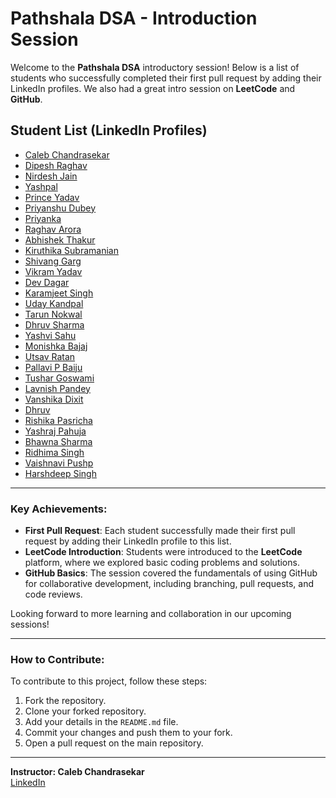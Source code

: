 # Pathshala DSA - Introduction Session

Welcome to the **Pathshala DSA** introductory session! Below is a list of students who successfully completed their first pull request by adding their LinkedIn profiles. We also had a great intro session on **LeetCode** and **GitHub**.

## Student List (LinkedIn Profiles)

- [Caleb Chandrasekar](https://www.linkedin.com/in/caleb-chandrasekar/)
- [Dipesh Raghav](https://www.linkedin.com/in/dipesh-raghav-1969a5322)
- [Nirdesh Jain](https://www.linkedin.com/in/nirdeshhjain/)
- [Yashpal](https://www.linkedin.com/in/yash-pal-3295501b7)
- [Prince Yadav](https://www.linkedin.com/in/prince-yadav-2a4279322/)
- [Priyanshu Dubey](https://www.linkedin.com/in/priyanshu-dubey-962b34321)
- [Priyanka](https://www.linkedin.com/in/priyanka-1854052b5)
- [Raghav Arora](https://www.linkedin.com/in/raghav-arora-1a734b306/)
- [Abhishek Thakur](https://www.linkedin.com/in/abhishek-thakur-141a32325/)
- [Kiruthika Subramanian](https://www.linkedin.com/in/kiruthika-subramanian-920964298/)
- [Shivang Garg](https://www.linkedin.com/in/shivang-garg77/)
- [Vikram Yadav](https://www.linkedin.com/in/vikram-yadav-b651bb32a)
- [Dev Dagar](https://www.linkedin.com/in/dev-dagar-0a3b81307)
- [Karamjeet Singh](https://www.linkedin.com/in/karamjeet-singh-60528732a/)
- [Uday Kandpal](https://in.linkedin.com/in/uday-kandpal-137863325)
- [Tarun Nokwal](https://www.linkedin.com/in/tarun-nokwal-b4a858325/)
- [Dhruv Sharma](https://www.linkedin.com/in/dhruv-sharma-2202b332a)
- [Yashvi Sahu](https://www.linkedin.com/in/yashvi-sahu-910190326/)
- [Monishka Bajaj](https://www.linkedin.com/in/monishka-bajaj-21296432a/)
- [Utsav Ratan](https://www.linkedin.com/in/misterutsav/)
- [Pallavi P Baiju](https://www.linkedin.com/in/pallavi-p-baiju-2b795631b/)
- [Tushar Goswami](https://www.linkedin.com/in/tushar-goswami-9b5165276)
- [Lavnish Pandey](https://www.linkedin.com/in/lavnish-pandey-b5b577162/)
- [Vanshika Dixit](https://www.linkedin.com/in/vanshika-dixit-8b53852b9/)
- [Dhruv](https://www.linkedin.com/in/dhruv-%E2%80%8E-64446220b/)
- [Rishika Pasricha](https://www.linkedin.com/in/rishika-pasricha-6440112a9/)
- [Yashraj Pahuja](https://www.linkedin.com/in/yashraj-pahuja-28a34b325)
- [Bhawna Sharma](www.linkedin.com/in/bhawna-sharma-172350329)
- [Ridhima Singh](https://www.linkedin.com/in/ridhima-singh-342812325)
- [Vaishnavi Pushp](https://www.linkedin.com/in/vaishnavi-pushp-a82670309/)
- [Harshdeep Singh](https://www.linkedin.com/in/harshdeep-singh-166825320)

---

### Key Achievements:
- **First Pull Request**: Each student successfully made their first pull request by adding their LinkedIn profile to this list.
- **LeetCode Introduction**: Students were introduced to the **LeetCode** platform, where we explored basic coding problems and solutions.
- **GitHub Basics**: The session covered the fundamentals of using GitHub for collaborative development, including branching, pull requests, and code reviews.

Looking forward to more learning and collaboration in our upcoming sessions!

---

### How to Contribute:
To contribute to this project, follow these steps:
1. Fork the repository.
2. Clone your forked repository.
3. Add your details in the `README.md` file.
4. Commit your changes and push them to your fork.
5. Open a pull request on the main repository.

---

**Instructor: Caleb Chandrasekar**  
[LinkedIn](https://www.linkedin.com/in/caleb-chandrasekar/)
